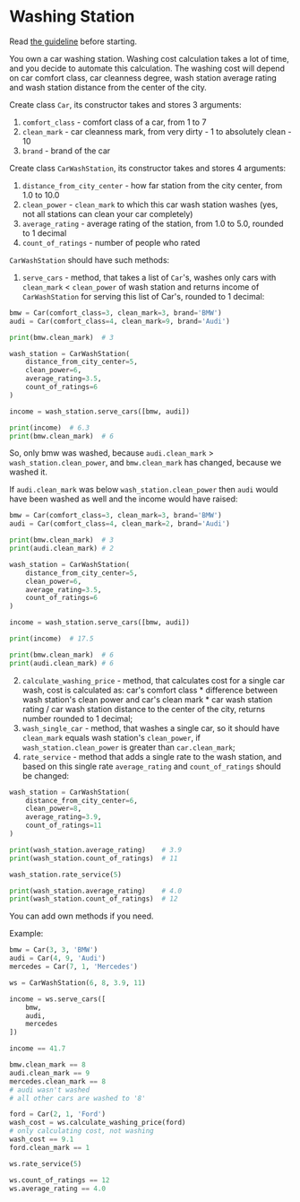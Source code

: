 # Washing Station

Read [the guideline](https://github.com/mate-academy/py-task-guideline/blob/main/README.md) before starting.

You own a car washing station. Washing cost calculation 
takes a lot of time, and you decide to automate this
calculation. The washing cost will depend on car comfort 
class, car cleanness degree, wash station average rating
and wash station distance from the center of the city.

Create class `Car`, its constructor takes and stores
3 arguments:
1. `comfort_class` - comfort class of a car, from 1 to 7
2. `clean_mark` - car cleanness mark, from very 
dirty - 1 to absolutely clean - 10
3. `brand` - brand of the car

Create class `CarWashStation`, its constructor takes and
stores 4 arguments:
1. `distance_from_city_center` - how far station from
the city center, from 1.0 to 10.0
2. `clean_power` - `clean_mark` to which this car wash station
washes (yes, not all stations can clean your car completely)
3. `average_rating` - average rating of the station,
from 1.0 to 5.0, rounded to 1 decimal
4. `count_of_ratings` - number of people who rated

`CarWashStation` should have such methods: 
1. `serve_cars` - method, that takes a list of `Car`'s, washes only
cars with `clean_mark` < `clean_power` of wash station
and returns income of `CarWashStation` for serving this list of Car's, 
rounded to 1 decimal:

```python
bmw = Car(comfort_class=3, clean_mark=3, brand='BMW')
audi = Car(comfort_class=4, clean_mark=9, brand='Audi')

print(bmw.clean_mark)  # 3

wash_station = CarWashStation(
    distance_from_city_center=5,
    clean_power=6,
    average_rating=3.5,
    count_of_ratings=6
)

income = wash_station.serve_cars([bmw, audi])

print(income)  # 6.3
print(bmw.clean_mark)  # 6
```

So, only bmw was washed, because `audi.clean_mark` > `wash_station.clean_power`,
and `bmw.clean_mark` has changed, because we washed it.

If `audi.clean_mark` was below `wash_station.clean_power` then `audi` would have been washed as well
and the income would have raised:

```python
bmw = Car(comfort_class=3, clean_mark=3, brand='BMW')
audi = Car(comfort_class=4, clean_mark=2, brand='Audi')

print(bmw.clean_mark)  # 3
print(audi.clean_mark) # 2

wash_station = CarWashStation(
    distance_from_city_center=5,
    clean_power=6,
    average_rating=3.5,
    count_of_ratings=6
)

income = wash_station.serve_cars([bmw, audi])

print(income)  # 17.5

print(bmw.clean_mark)  # 6
print(audi.clean_mark) # 6
```

2. `calculate_washing_price` - method, that calculates cost for a 
single car wash,
cost is calculated as: car's comfort class * difference between
wash station's clean power and car's clean mark * car wash station 
rating / car wash station 
distance to the center of the city, returns number rounded 
to 1 decimal;
3. `wash_single_car` - method, that washes a single car, so it should 
have `clean_mark` equals wash station's `clean_power`, if 
`wash_station.clean_power` is greater than `car.clean_mark`;
4. `rate_service` - method that adds a single rate to the wash station, and based on this single rate
`average_rating` and `count_of_ratings` should be changed:

```python
wash_station = CarWashStation(
    distance_from_city_center=6,
    clean_power=8,
    average_rating=3.9,
    count_of_ratings=11
)

print(wash_station.average_rating)    # 3.9
print(wash_station.count_of_ratings)  # 11

wash_station.rate_service(5)

print(wash_station.average_rating)    # 4.0
print(wash_station.count_of_ratings)  # 12
```

You can add own methods if you need.

Example:
```python
bmw = Car(3, 3, 'BMW')
audi = Car(4, 9, 'Audi')
mercedes = Car(7, 1, 'Mercedes')

ws = CarWashStation(6, 8, 3.9, 11)

income = ws.serve_cars([
    bmw,
    audi,
    mercedes
])

income == 41.7

bmw.clean_mark == 8
audi.clean_mark == 9  
mercedes.clean_mark == 8
# audi wasn't washed
# all other cars are washed to '8'

ford = Car(2, 1, 'Ford')
wash_cost = ws.calculate_washing_price(ford)  
# only calculating cost, not washing
wash_cost == 9.1
ford.clean_mark == 1 

ws.rate_service(5)

ws.count_of_ratings == 12
ws.average_rating == 4.0
```